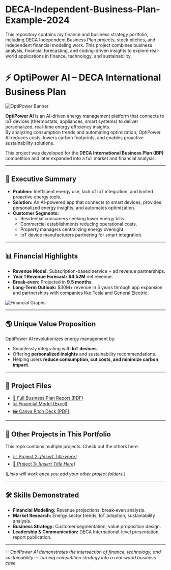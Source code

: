 # DECA-Independent-Business-Plan-Example-2024
This repository contains my finance and business strategy portfolio, including DECA Independent Business Plan projects, stock pitches, and independent financial modeling work. This project combines business analysis, financial forecasting, and coding-driven insights to explore real-world applications in finance, technology, and sustainability.


# ⚡ OptiPower AI – DECA International Business Plan

![OptiPower Banner](OptiPowerAI_banner.png)

**OptiPower AI** is an AI-driven energy management platform that connects to IoT devices (thermostats, appliances, smart systems) to deliver personalized, real-time energy efficiency insights.  
By analyzing consumption trends and automating optimization, OptiPower AI reduces costs, lowers carbon footprints, and enables proactive sustainability solutions.

This project was developed for the **DECA International Business Plan (IBP)** competition and later expanded into a full market and financial analysis.

---

## 📌 Executive Summary
- **Problem:** Inefficient energy use, lack of IoT integration, and limited proactive energy tools.  
- **Solution:** An AI-powered app that connects to smart devices, provides personalized energy insights, and automates optimization.  
- **Customer Segments:**  
  - Residential consumers seeking lower energy bills.  
  - Commercial establishments reducing operational costs.  
  - Property managers centralizing energy oversight.  
  - IoT device manufacturers partnering for smart integration.  

---

## 📊 Financial Highlights
- **Revenue Model:** Subscription-based service + ad revenue partnerships.  
- **Year 1 Revenue Forecast:** **$4.52M** net revenue.  
- **Break-even:** Projected in **9.5 months**.  
- **Long-Term Outlook:** $30M+ revenue in 5 years through app expansion and partnerships with companies like Tesla and General Electric.  

![Financial Graphs](OptiPowerAI_financials.png)

---

## 🌎 Unique Value Proposition
OptiPower AI revolutionizes energy management by:  
- Seamlessly integrating with **IoT devices**.  
- Offering **personalized insights** and sustainability recommendations.  
- Helping users **reduce consumption, cut costs, and minimize carbon impact**.  

---

## 📂 Project Files
- [📄 Full Business Plan Report (PDF)](Optipower_AI_Written_Document.pdf)  
- [📊 Financial Model (Excel)](OptiPowerAI_FinancialModel.xlsx)  
- [🖼️ Canva Pitch Deck (PDF)](OptiPowerAI_PitchDeck.pdf)  

---

## 🔗 Other Projects in This Portfolio
This repo contains multiple projects. Check out the others here:  
- [📈 Project 2: *[Insert Title Here]*](../Project2_Name)  
- [💼 Project 3: *[Insert Title Here]*](../Project3_Name)  

*(Links will work once you add your other project folders.)*

---

## 🛠️ Skills Demonstrated
- **Financial Modeling:** Revenue projections, break-even analysis.  
- **Market Research:** Energy sector trends, IoT adoption, sustainability analysis.  
- **Business Strategy:** Customer segmentation, value proposition design.  
- **Leadership & Communication:** DECA International-level presentation, report publication.  

---

✨ *OptiPower AI demonstrates the intersection of finance, technology, and sustainability — turning competition strategy into a real-world business case.* 
